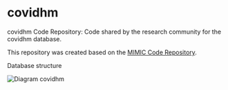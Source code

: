 # covidhm

covidhm Code Repository: Code shared by the research community for the covidhm database.

This repository was created based on the [MIMIC Code Repository](https://github.com/MIT-LCP/mimic-code).

Database structure

![Diagram covidhm](https://github.com/theonesp/covidhm-code/blob/master/img/covidhm_diagram.jpg)
